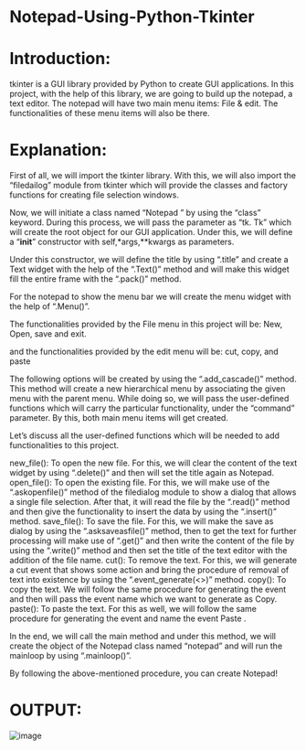 # Notepad-Using-Python-Tkinter

# Introduction:
tkinter is a GUI library provided by Python to create GUI applications. In this project, with the help of this library, we are going to build up the notepad, a text editor. The notepad will have two main menu items: File & edit. The functionalities of these menu items will also be there.

# Explanation:
First of all, we will import the tkinter library. With this, we will also import the “filedailog” module from tkinter which will provide the classes and factory functions for creating file selection windows.

Now, we will initiate a class named “Notepad ” by using the “class” keyword. During this process, we will pass the parameter as “tk. Tk” which will create the root object for our GUI application. Under this, we will define a “__init__” constructor with self,*args,**kwargs as parameters.

Under this constructor, we will define the title by using “.title” and create a Text widget with the help of the “.Text()” method and will make this widget fill the entire frame with the “.pack()” method.

For the notepad to show the menu bar we will create the menu widget with the help of “.Menu()”.

The functionalities provided by the File menu in this project will be: New, Open, save and exit.

and the functionalities provided by the edit menu will be: cut, copy, and paste

The following options will be created by using the “.add_cascade()” method. This method will create a new hierarchical menu by associating the given menu with the parent menu. While doing so, we will pass the user-defined functions which will carry the particular functionality, under the “command” parameter. By this, both main menu items will get created.


Let’s discuss all the user-defined functions which will be needed to add functionalities to this project.

new_file(): To open the new file. For this, we will clear the content of the text widget by using “.delete()” and then will set the title again as Notepad.
open_file(): To open the existing file. For this, we will make use of the “.askopenfile()” method of the filedialog module to show a dialog that allows a single file selection. After that, it will read the file by the “.read()” method and then give the functionality to insert the data by using the “.insert()” method.
save_file(): To save the file. For this, we will make the save as dialog by using the “.asksaveasfile()” method, then to get the text for further processing will make use of “.get()” and then write the content of the file by using the “.write()” method and then set the title of the text editor with the addition of the file name.
cut(): To remove the text. For this, we will generate a cut event that shows some action and bring the procedure of removal of text into existence by using the “.event_generate(<<event-name>>)” method.
copy(): To copy the text. We will follow the same procedure for generating the event and then will pass the event name which we want to generate as Copy.
paste(): To paste the text. For this as well, we will follow the same procedure for generating the event and name the event Paste
.

In the end, we will call the main method and under this method, we will create the object of the Notepad class named “notepad” and will run the mainloop by using “.mainloop()”.

By following the above-mentioned procedure, you can create Notepad!

# OUTPUT: 

![image](https://github.com/user-attachments/assets/162bf7ac-a272-4663-a960-951520674c38)

